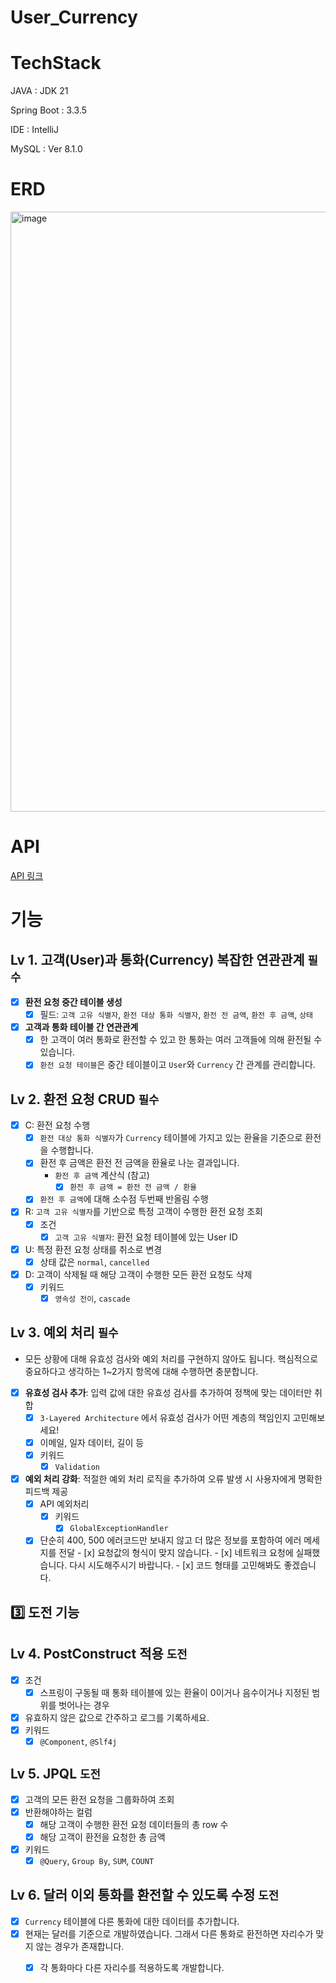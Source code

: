 # User_Currency

# TechStack
JAVA : JDK 21

Spring Boot : 3.3.5

IDE : IntelliJ

MySQL : Ver 8.1.0

# ERD
<img width="960" alt="image" src="https://github.com/user-attachments/assets/0c55fddf-e6bd-49ec-a721-0361a66c7938">


# API
[API 링크](https://documenter.getpostman.com/view/18429295/2sAYBXBr72)

# 기능
## Lv 1. 고객(User)과 통화(Currency) 복잡한 연관관계 `필수`

- [x]  **환전 요청 중간 테이블 생성**
    - [x]  필드: `고객 고유 식별자`, `환전 대상 통화 식별자`, `환전 전 금액`, `환전 후 금액`, `상태`

- [x]  **고객과 통화 테이블 간 연관관계**
    - [x]  한 고객이 여러 통화로 환전할 수 있고 한 통화는 여러 고객들에 의해 환전될 수 있습니다.
    - [x]  `환전 요청 테이블`은 중간 테이블이고 `User`와 `Currency` 간 관계를 관리합니다.

## Lv 2. 환전 요청 CRUD `필수`

- [x]  C: 환전 요청 수행
    - [x]  `환전 대상 통화 식별자`가 `Currency` 테이블에 가지고 있는 환율을 기준으로 환전을 수행합니다.
    - [x]  환전 후 금액은 환전 전 금액을 환율로 나눈 결과입니다.
        - `환전 후 금액` 계산식 (참고)
            - [x]  `환전 후 금액 = 환전 전 금액 / 환율`    
    - [x]  `환전 후 금액`에 대해 소수점 두번째 반올림 수행
- [x]  R: `고객 고유 식별자`를 기반으로 특정 고객이 수행한 환전 요청 조회
    - [x]  조건
        - [x]  `고객 고유 식별자`: 환전 요청 테이블에 있는 User ID
- [x]  U: 특정 환전 요청 상태를 취소로 변경
    - [x]  상태 값은 `normal`, `cancelled`
- [x]  D: 고객이 삭제될 때 해당 고객이 수행한 모든 환전 요청도 삭제
    - [x]  키워드
        - [x]  `영속성 전이`, `cascade`

## Lv 3. 예외 처리 `필수`

- 모든 상황에 대해 유효성 검사와 예외 처리를 구현하지 않아도 됩니다. 핵심적으로 중요하다고 생각하는 1~2가지 항목에 대해 수행하면 충분합니다.
- [x]  **유효성 검사 추가**: 입력 값에 대한 유효성 검사를 추가하여 정책에 맞는 데이터만 취합
    - [x]  `3-Layered Architecture` 에서 유효성 검사가 어떤 계층의 책임인지 고민해보세요!
    - [x]  이메일, 일자 데이터, 길이 등
    - [x]  키워드
        - [x]  `Validation`
- [x]  **예외 처리 강화**: 적절한 예외 처리 로직을 추가하여 오류 발생 시 사용자에게 명확한 피드백 제공
    - [x]  API 예외처리
        - [x]  키워드
            - [x]  `GlobalExceptionHandler`
    - [x]  단순히 400, 500 에러코드만 보내지 않고 더 많은 정보를 포함하여 에러 메세지를 전달
            - [x]  요청값의 형식이 맞지 않습니다.
            - [x]  네트워크 요청에 실패했습니다. 다시 시도해주시기 바랍니다.
            - [x]  코드 형태를 고민해봐도 좋겠습니다.

## 3️⃣ 도전 기능

## Lv 4. PostConstruct 적용 `도전`

- [x]  조건
    - [x]  스프링이 구동될 때 통화 테이블에 있는 환율이 0이거나 음수이거나 지정된 범위를 벗어나는 경우
- [x]  유효하지 않은 값으로 간주하고 로그를 기록하세요.
- [x]  키워드
    - [x]  `@Component`, `@Slf4j`

## Lv 5. JPQL `도전`

- [x]  고객의 모든 환전 요청을 그룹화하여 조회
- [x]  반환해야하는 컬럼
    - [x]  해당 고객이 수행한 환전 요청 데이터들의 총 row 수
    - [x]  해당 고객이 환전을 요청한 총 금액
- [x]  키워드
    - [x]  `@Query`, `Group By`, `SUM`, `COUNT`

## Lv 6. 달러 이외 통화를 환전할 수 있도록 수정 `도전`

- [x]  `Currency` 테이블에 다른 통화에 대한 데이터를 추가합니다.
- [x]  현재는 달러를 기준으로 개발하였습니다. 그래서 다른 통화로 환전하면 자리수가 맞지 않는 경우가 존재합니다.
    - [x]  각 통화마다 다른 자리수를 적용하도록 개발합니다.

